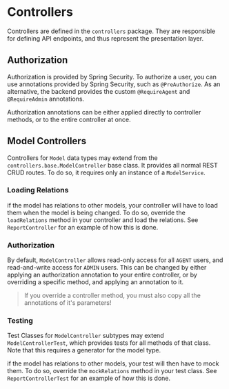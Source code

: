 # Controllers

Controllers are defined in the `controllers` package.  They are responsible for defining API endpoints, and thus represent the presentation layer.

## Authorization

Authorization is provided by Spring Security. To authorize a user, you can use annotations provided by Spring Security, such as `@PreAuthorize`. As an alternative, the backend provides the custom `@RequireAgent` and `@RequireAdmin` annotations.

Authorization annotations can be either applied directly to controller methods, or to the entire controller at once.

## Model Controllers

Controllers for `Model` data types may extend from the `controllers.base.ModelController` base class. It provides all normal REST CRUD routes. To do so, it requires only an instance of a `ModelService`.

### Loading Relations

if the model has relations to other models, your controller will have to load them when the model is being changed. To do so, override the `loadRelations` method in your controller and load the relations.
See `ReportController` for an example of how this is done.

### Authorization

By default, `ModelController` allows read-only access for all `AGENT` users, and read-and-write access for `ADMIN` users. This can be changed by either applying an authorization annotation to your entire controller, or by overriding a specific method, and applying an annotation to it.

> If you override a controller method, you must also copy all the annotations of it's parameters!

### Testing

Test Classes for  `ModelController` subtypes may extend `ModelControllerTest`, which provides tests for all methods of that class. Note that this requires a generator for the model type.

if the model has relations to other models, your test will then have to mock them. To do so, override the `mockRelations` method in your test class. See `ReportControllerTest` for an example of how this is done.
